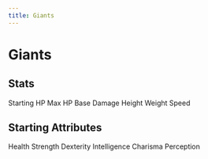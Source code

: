 ```yaml
---
title: Giants
---
```


# Giants

## Stats

Starting HP
Max HP
Base Damage
Height
Weight
Speed

## Starting Attributes

Health
Strength
Dexterity
Intelligence
Charisma
Perception
